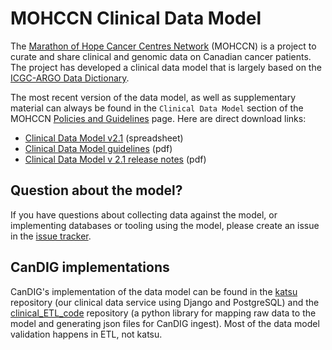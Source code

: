 # MOHCCN Clinical Data Model

The [Marathon of Hope Cancer Centres Network](https://www.marathonofhopecancercentres.ca/) (MOHCCN) is a project to curate and share clinical and genomic data on Canadian cancer patients. The project has developed a clinical data model that is largely based on the [ICGC-ARGO Data Dictionary](https://docs.icgc-argo.org/dictionary). 

The most recent version of the data model, as well as supplementary material can always be found in the `Clinical Data Model` section of the MOHCCN [Policies and Guidelines](https://www.marathonofhopecancercentres.ca/researcher-hub/policies-and-guidelines) page. Here are direct download links:

* [Clinical Data Model v2.1](https://www.marathonofhopecancercentres.ca/docs/default-source/policies-and-guidelines/clinical-data-model-v2.1/mohccn-clinical-data-model-v2.1_sep2023.xlsx?Status=Master&sfvrsn=611ca335_3) (spreadsheet)
* [Clinical Data Model guidelines](https://www.marathonofhopecancercentres.ca/docs/default-source/policies-and-guidelines/clinical-data-model-v2.1/mohccn-clinical-data-model-v2-guideline_6jun22.pdf?Status=Master&sfvrsn=cdd99e50_3) (pdf)
* [Clinical Data Model v 2.1 release notes](https://www.marathonofhopecancercentres.ca/docs/default-source/policies-and-guidelines/clinical-data-model-v2.1/mohccn-clinical-data-model-release-notes_sep2023.pdf?Status=Master&sfvrsn=19ece028_3) (pdf)

## Question about the model?

If you have questions about collecting data against the model, or implementing databases or tooling using the model, please create an issue in the [issue tracker](https://github.com/CanDIG/MOHCCN_clinical_data_model/issues). 

## CanDIG implementations

CanDIG's implementation of the data model can be found in the [katsu](https://github.com/CanDIG/katsu) repository (our clinical data service using Django and PostgreSQL) and the [clinical_ETL_code](https://github.com/CanDIG/clinical_ETL_code) repository (a python library for mapping raw data to the model and generating json files for CanDIG ingest). Most of the data model validation happens in ETL, not katsu. 


